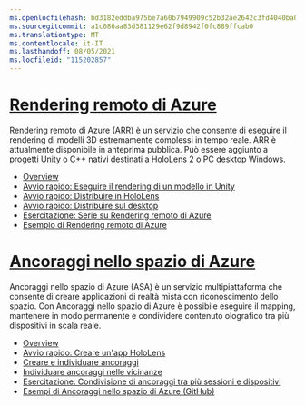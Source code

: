 ```yaml
---
ms.openlocfilehash: bd3182eddba975be7a60b7949909c52b32ae2642c3fd4040ba0019f51d53d33e
ms.sourcegitcommit: a1c086aa83d381129e62f9d8942f0fc889ffcab0
ms.translationtype: MT
ms.contentlocale: it-IT
ms.lasthandoff: 08/05/2021
ms.locfileid: "115202857"
---
```

# <a name="azure-remote-rendering"></a>[Rendering remoto di Azure](#tab/arr)

Rendering remoto di Azure (ARR) è un servizio che consente di eseguire il rendering di modelli 3D estremamente complessi in tempo reale. ARR è attualmente disponibile in anteprima pubblica. Può essere aggiunto a progetti Unity o C++ nativi destinati a HoloLens 2 o PC desktop Windows.

* [Overview](/azure/remote-rendering/overview/about) 
* [Avvio rapido: Eseguire il rendering di un modello in Unity](/azure/remote-rendering/quickstarts/render-model) 
* [Avvio rapido: Distribuire in HoloLens](/azure/remote-rendering/quickstarts/deploy-to-hololens) 
* [Avvio rapido: Distribuire sul desktop](/azure/remote-rendering/quickstarts/deploy-to-desktop) 
* [Esercitazione: Serie su Rendering remoto di Azure](/azure/remote-rendering/tutorials/unity/tutorial-landing) 
* [Esempio di Rendering remoto di Azure](/azure/remote-rendering/samples/showcase-app)

# <a name="azure-spatial-anchors"></a>[Ancoraggi nello spazio di Azure](#tab/asa)

Ancoraggi nello spazio di Azure (ASA) è un servizio multipiattaforma che consente di creare applicazioni di realtà mista con riconoscimento dello spazio. Con Ancoraggi nello spazio di Azure è possibile eseguire il mapping, mantenere in modo permanente e condividere contenuto olografico tra più dispositivi in scala reale.

* [Overview](/azure/spatial-anchors/overview) 
* [Avvio rapido: Creare un'app HoloLens](/azure/spatial-anchors/quickstarts/get-started-unity-hololens) 
* [Creare e individuare ancoraggi](/azure/spatial-anchors/how-tos/create-locate-anchors-unity) 
* [Individuare ancoraggi nelle vicinanze](/azure/spatial-anchors/how-tos/set-up-coarse-reloc-unity)
* [Esercitazione: Condivisione di ancoraggi tra più sessioni e dispositivi](/azure/spatial-anchors/tutorials/tutorial-share-anchors-across-devices?tabs=VS%2cAndroid)  
* [Esempi di Ancoraggi nello spazio di Azure (GitHub)](https://github.com/Azure/azure-spatial-anchors-samples) 